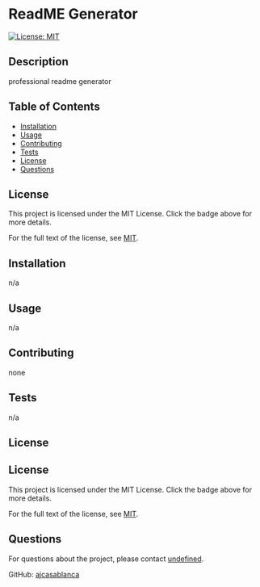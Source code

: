 # ReadME Generator
  
[![License: MIT](https://img.shields.io/badge/License-MIT-yellow.svg)](https://opensource.org/licenses/MIT)

## Description

professional readme generator

## Table of Contents

- [Installation](#installation)
- [Usage](#usage)
- [Contributing](#contributing)
- [Tests](#tests)
- [License](#license)
- [Questions](#questions)

## License

This project is licensed under the MIT License. Click the badge above for more details.

For the full text of the license, see [MIT](LICENSE).

## Installation

n/a

## Usage

n/a

## Contributing

none

## Tests

n/a

## License

## License

This project is licensed under the MIT License. Click the badge above for more details.

For the full text of the license, see [MIT](LICENSE).

## Questions

For questions about the project, please contact [undefined](mailto:andrewcasablanca@yahoo.com).

GitHub: [ajcasablanca](https://github.com/ajcasablanca)